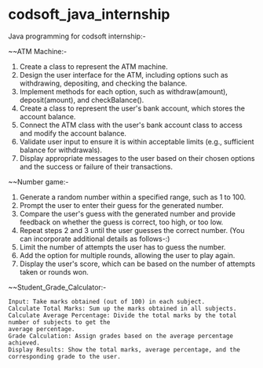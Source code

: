 # codsoft_java_internship
Java programming for codsoft internship:-

~~ATM Machine:-

  1. Create a class to represent the ATM machine.
  2. Design the user interface for the ATM, including options such as withdrawing, depositing, and
     checking the balance.
  3. Implement methods for each option, such as withdraw(amount), deposit(amount), and
     checkBalance().
  4. Create a class to represent the user's bank account, which stores the account balance.
  5. Connect the ATM class with the user's bank account class to access and modify the account
     balance.
  6. Validate user input to ensure it is within acceptable limits (e.g., sufficient balance for withdrawals).
  7. Display appropriate messages to the user based on their chosen options and the success or failure
     of their transactions.

~~Number game:-

  1. Generate a random number within a specified range, such as 1 to 100.
  2. Prompt the user to enter their guess for the generated number.
  3. Compare the user's guess with the generated number and provide feedback on whether the guess
     is correct, too high, or too low.
  4. Repeat steps 2 and 3 until the user guesses the correct number.
    (You can incorporate additional details as follows-:)
  5. Limit the number of attempts the user has to guess the number.
  6. Add the option for multiple rounds, allowing the user to play again.
  7. Display the user's score, which can be based on the number of attempts taken or rounds won.

~~Student_Grade_Calculator:-

    Input: Take marks obtained (out of 100) in each subject.
    Calculate Total Marks: Sum up the marks obtained in all subjects.
    Calculate Average Percentage: Divide the total marks by the total number of subjects to get the
    average percentage.
    Grade Calculation: Assign grades based on the average percentage achieved.
    Display Results: Show the total marks, average percentage, and the corresponding grade to the user.
